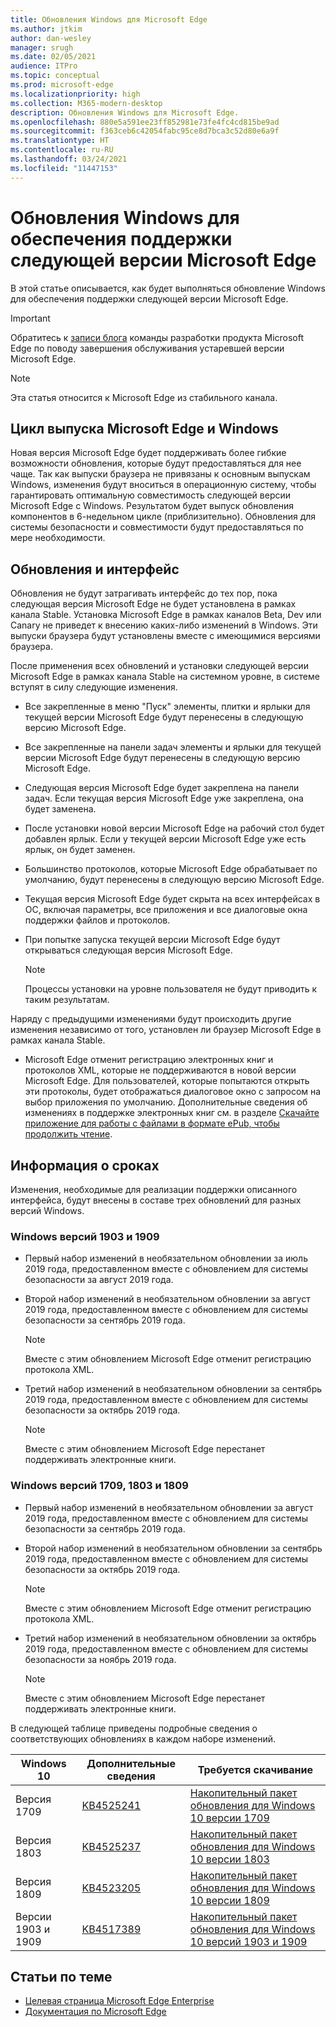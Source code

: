 ```yaml
---
title: Обновления Windows для Microsoft Edge
ms.author: jtkim
author: dan-wesley
manager: srugh
ms.date: 02/05/2021
audience: ITPro
ms.topic: conceptual
ms.prod: microsoft-edge
ms.localizationpriority: high
ms.collection: M365-modern-desktop
description: Обновления Windows для Microsoft Edge.
ms.openlocfilehash: 880e5a591ee23ff852981e73fe4fc4cd815be9ad
ms.sourcegitcommit: f363ceb6c42054fabc95ce8d7bca3c52d80e6a9f
ms.translationtype: HT
ms.contentlocale: ru-RU
ms.lasthandoff: 03/24/2021
ms.locfileid: "11447153"
---
```

# <a name="windows-updates-to-support-the-next-version-of-microsoft-edge"></a>Обновления Windows для обеспечения поддержки следующей версии Microsoft Edge

В этой статье описывается, как будет выполняться обновление Windows для обеспечения поддержки следующей версии Microsoft Edge.

> [!IMPORTANT]
> Обратитесь к [записи блога](https://aka.ms/EdgeLegacyEOS) команды разработки продукта Microsoft Edge по поводу завершения обслуживания устаревшей версии Microsoft Edge.

> [!NOTE]
> Эта статья относится к Microsoft Edge из стабильного канала.

## <a name="microsoft-edge-and-the-windows-release-cycle"></a>Цикл выпуска Microsoft Edge и Windows

Новая версия Microsoft Edge будет поддерживать более гибкие возможности обновления, которые будут предоставляться для нее чаще. Так как выпуски браузера не привязаны к основным выпускам Windows, изменения будут вноситься в операционную систему, чтобы гарантировать оптимальную совместимость следующей версии Microsoft Edge с Windows. Результатом будет выпуск обновления компонентов в 6-недельном цикле (приблизительно). Обновления для системы безопасности и совместимости будут предоставляться по мере необходимости.

## <a name="updates-and-the-user-experience"></a>Обновления и интерфейс

Обновления не будут затрагивать интерфейс до тех пор, пока следующая версия Microsoft Edge не будет установлена в рамках канала Stable. Установка Microsoft Edge в рамках каналов Beta, Dev или Canary не приведет к внесению каких-либо изменений в Windows. Эти выпуски браузера будут установлены вместе с имеющимися версиями браузера.

После применения всех обновлений и установки следующей версии Microsoft Edge в рамках канала Stable на системном уровне, в системе вступят в силу следующие изменения.

- Все закрепленные в меню "Пуск" элементы, плитки и ярлыки для текущей версии Microsoft Edge будут перенесены в следующую версию Microsoft Edge.
- Все закрепленные на панели задач элементы и ярлыки для текущей версии Microsoft Edge будут перенесены в следующую версию Microsoft Edge.
- Следующая версия Microsoft Edge будет закреплена на панели задач. Если текущая версия Microsoft Edge уже закреплена, она будет заменена.
- После установки новой версии Microsoft Edge на рабочий стол будет добавлен ярлык. Если у текущей версии Microsoft Edge уже есть ярлык, он будет заменен.
- Большинство протоколов, которые Microsoft Edge обрабатывает по умолчанию, будут перенесены в следующую версию Microsoft Edge.
- Текущая версия Microsoft Edge будет скрыта на всех интерфейсах в ОС, включая параметры, все приложения и все диалоговые окна поддержки файлов и протоколов.
- При попытке запуска текущей версии Microsoft Edge будут открываться следующая версия Microsoft Edge.

  > [!NOTE]
  > Процессы установки на уровне пользователя не будут приводить к таким результатам.

Наряду с предыдущими изменениями будут происходить другие изменения независимо от того, установлен ли браузер Microsoft Edge в рамках канала Stable.

- Microsoft Edge отменит регистрацию электронных книг и протоколов XML, которые не поддерживаются в новой версии Microsoft Edge. Для пользователей, которые попытаются открыть эти протоколы, будет отображаться диалоговое окно с запросом на выбор приложения по умолчанию. Дополнительные сведения об изменениях в поддержке электронных книг см. в разделе [Скачайте приложение для работы с файлами в формате ePub, чтобы продолжить чтение](https://nam06.safelinks.protection.outlook.com/?url=https%3A%2F%2Fsupport.microsoft.com%2Fhelp%2F4517840&data=02%7C01%7Cv-danwes%40microsoft.com%7Cc9f8571b880549c30fcf08d72be5eaf9%7C72f988bf86f141af91ab2d7cd011db47%7C1%7C0%7C637026138803983526&sdata=qtb3DvVZQ6H%2FFXnBievkl%2B%2BngAQXwl340PcH8kRc3y4%3D&reserved=0).

## <a name="timeline"></a>Информация о сроках

Изменения, необходимые для реализации поддержки описанного интерфейса, будут внесены в составе трех обновлений для разных версий Windows.

### <a name="windows-versions-1903-and-1909"></a>Windows версий 1903 и 1909

- Первый набор изменений в необязательном обновлении за июль 2019 года, предоставленном вместе с обновлением для системы безопасности за август 2019 года.
- Второй набор изменений в необязательном обновлении за август 2019 года, предоставленном вместе с обновлением для системы безопасности за сентябрь 2019 года.

  > [!NOTE]
  > Вместе с этим обновлением Microsoft Edge отменит регистрацию протокола XML.

- Третий набор изменений в необязательном обновлении за сентябрь 2019 года, предоставленном вместе с обновлением для системы безопасности за октябрь 2019 года.

  > [!NOTE]
  > Вместе с этим обновлением Microsoft Edge перестанет поддерживать электронные книги.

### <a name="windows-versions-1709-1803-and-1809"></a>Windows версий 1709, 1803 и 1809

- Первый набор изменений в необязательном обновлении за август 2019 года, предоставленном вместе с обновлением для системы безопасности за сентябрь 2019 года.
- Второй набор изменений в необязательном обновлении за сентябрь 2019 года, предоставленном вместе с обновлением для системы безопасности за октябрь 2019 года.

  > [!NOTE]
  > Вместе с этим обновлением Microsoft Edge отменит регистрацию протокола XML.

- Третий набор изменений в необязательном обновлении за октябрь 2019 года, предоставленном вместе с обновлением для системы безопасности за ноябрь 2019 года.

  > [!NOTE]
  > Вместе с этим обновлением Microsoft Edge перестанет поддерживать электронные книги.

В следующей таблице приведены подробные сведения о соответствующих обновлениях в каждом наборе изменений.

| Windows 10 | Дополнительные сведения | Требуется скачивание |
|--|--|--|
| Версия 1709 | [KB4525241](https://support.microsoft.com/help/4525241/windows-10-update-kb4525241) | [Накопительный пакет обновления для Windows 10 версии 1709](https://www.catalog.update.microsoft.com/Search.aspx?q=4525241) |
| Версия 1803  | [KB4525237](https://support.microsoft.com/help/4525237/windows-10-update-kb4525237) | [Накопительный пакет обновления для Windows 10 версии 1803](https://www.catalog.update.microsoft.com/Search.aspx?q=KB4525237) |
| Версия 1809  | [KB4523205](https://support.microsoft.com/help/4523205/windows-10-update-kb4523205) | [Накопительный пакет обновления для Windows 10 версии 1809](https://www.catalog.update.microsoft.com/Search.aspx?q=4523205) |
| Версии 1903 и 1909 |[KB4517389](https://support.microsoft.com/help/4517389/windows-10-update-kb4517389)  | [Накопительный пакет обновления для Windows 10 версий 1903 и 1909](https://www.catalog.update.microsoft.com/Search.aspx?q=4517389) |

## <a name="see-also"></a>Статьи по теме

- [Целевая страница Microsoft Edge Enterprise](https://aka.ms/EdgeEnterprise)
- [Документация по Microsoft Edge](./index.yml)